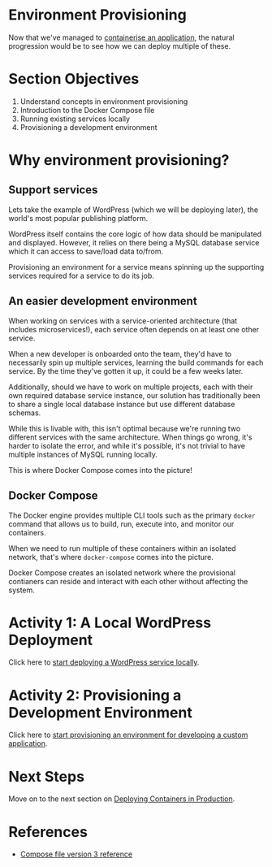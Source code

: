 # Environment Provisioning
Now that we've managed to [containerise an application](../02-containerising), the natural progression would be to see how we can deploy multiple of these.

# Section Objectives
1. Understand concepts in environment provisioning
2. Introduction to the Docker Compose file
3. Running existing services locally
4. Provisioning a development environment

# Why environment provisioning?
## Support services
Lets take the example of WordPress (which we will be deploying later), the world's most popular publishing platform.

WordPress itself contains the core logic of how data should be manipulated and displayed. However, it relies on there being a MySQL database service which it can access to save/load data to/from.

Provisioning an environment for a service means spinning up the supporting services required for a service to do its job.

## An easier development environment
When working on services with a service-oriented architecture (that includes microservices!), each service often depends on at least one other service.

When a new developer is onboarded onto the team, they'd have to necessarily spin up multiple services, learning the build commands for each service. By the time they've gotten it up, it could be a few weeks later.

Additionally, should we have to work on multiple projects, each with their own required database service instance, our solution has traditionally been to share a single local database instance but use different database schemas.

While this is livable with, this isn't optimal because we're running two different services with the same architecture. When things go wrong, it's harder to isolate the error, and while it's possible, it's not trivial to have multiple instances of MySQL running locally.

This is where Docker Compose comes into the picture!

## Docker Compose
The Docker engine provides multiple CLI tools such as the primary `docker` command that allows us to build, run, execute into, and monitor our containers.

When we need to run multiple of these containers within an isolated network, that's where `docker-compose` comes into the picture.

Docker Compose creates an isolated network where the provisional contianers can reside and interact with each other without affecting the system.

# Activity 1: A Local WordPress Deployment
Click here to [start deploying a WordPress service locally](./ACTIVITY-01.md).

# Activity 2: Provisioning a Development Environment
Click here to [start provisioning an environment for developing a custom application](./ACTIVITY-02.md).

# Next Steps
Move on to the next section on [Deploying Containers in Production](../04-deploying/README.md).

# References
- [Compose file version 3 reference](https://docs.docker.com/compose/compose-file/)